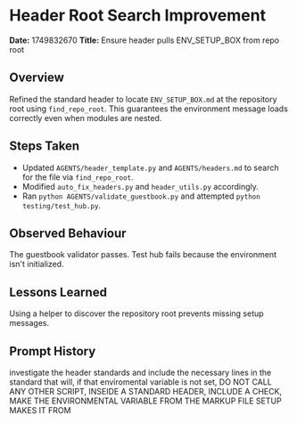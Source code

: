 # Header Root Search Improvement

**Date:** 1749832670
**Title:** Ensure header pulls ENV_SETUP_BOX from repo root

## Overview
Refined the standard header to locate `ENV_SETUP_BOX.md` at the repository root using `find_repo_root`. This guarantees the environment message loads correctly even when modules are nested.

## Steps Taken
- Updated `AGENTS/header_template.py` and `AGENTS/headers.md` to search for the file via `find_repo_root`.
- Modified `auto_fix_headers.py` and `header_utils.py` accordingly.
- Ran `python AGENTS/validate_guestbook.py` and attempted `python testing/test_hub.py`.

## Observed Behaviour
The guestbook validator passes. Test hub fails because the environment isn't initialized.

## Lessons Learned
Using a helper to discover the repository root prevents missing setup messages.

## Prompt History
investigate the header standards and include the necessary lines in the standard that will, if that enviromental variable is not set, DO NOT CALL ANY OTHER SCRIPT, INSEIDE A STANDARD HEADER, INCLUDE A CHECK, MAKE THE ENVIRONMENTAL VARIABLE FROM THE MARKUP FILE SETUP MAKES IT FROM
